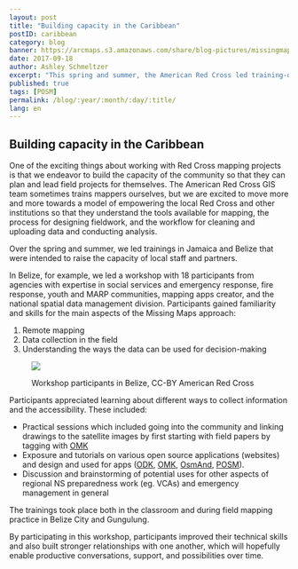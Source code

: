 ```yaml
---
layout: post
title: "Building capacity in the Caribbean"
postID: caribbean
category: blog
banner: https://arcmaps.s3.amazonaws.com/share/blog-pictures/missingmaps-blog_20170918_banner.jpg
date: 2017-09-18
author: Ashley Schmeltzer
excerpt: "This spring and summer, the American Red Cross led training-of-trainers in Belize and Jamaica to build the mapping skills and knowledge of local Red Cross and government staff - here's a quick update of our work."
published: true
tags: [POSM]
permalink: /blog/:year/:month/:day/:title/
lang: en
---
```


## Building capacity in the Caribbean

One of the exciting things about working with Red Cross mapping projects is that we endeavor to build the capacity of the community so that they can plan and lead field projects for themselves. The American Red Cross GIS team sometimes trains mappers ourselves, but we are excited to move more and more towards a model of empowering the local Red Cross and other institutions so that they understand the tools available for mapping, the process for designing fieldwork, and the workflow for cleaning and uploading data and conducting analysis.

Over the spring and summer, we led trainings in Jamaica and Belize that were intended to raise the capacity of local staff and partners.

In Belize, for example, we led a workshop with 18 participants from agencies with expertise in social services and emergency response, fire response, youth and MARP communities, mapping apps creator, and the national spatial data management division. Participants gained familiarity and skills for the main aspects of the Missing Maps approach:

1. Remote mapping
2. Data collection in the field
3. Understanding the ways the data can be used for decision-making

<figure>
<img src="https://arcmaps.s3.amazonaws.com/share/blog-pictures/missingmaps-blog_20170918_pic1.jpg">
<p class="caption">Workshop participants in Belize, CC-BY American Red Cross</p>
</figure>

Participants appreciated learning about different ways to collect information and the accessibility. These included:

- Practical sessions which included going into the community and linking drawings to the satellite images by first starting with field papers by tagging with [OMK](http://www.openmapkit.org)
- Exposure and tutorials on various open source applications (websites) and design and used for apps ([ODK](https://opendatakit.org/), [OMK](http://www.openmapkit.org), [OsmAnd](http://osmand.net/), [POSM](http://www.posm.io/docs)).
- Discussion and brainstorming of potential uses for other aspects of regional NS preparedness work (eg. VCAs) and emergency management in general

The trainings took place both in the classroom and during field mapping practice in Belize City and Gungulung.

By participating in this workshop, participants improved their technical skills and also built stronger relationships with one another, which will hopefully enable productive conversations, support, and possibilities over time.
